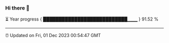 ### Hi there 👋

⏳ Year progress { ███████████████████████████▁▁▁ } 91.52 %

---

⏰ Updated on Fri, 01 Dec 2023 00:54:47 GMT
